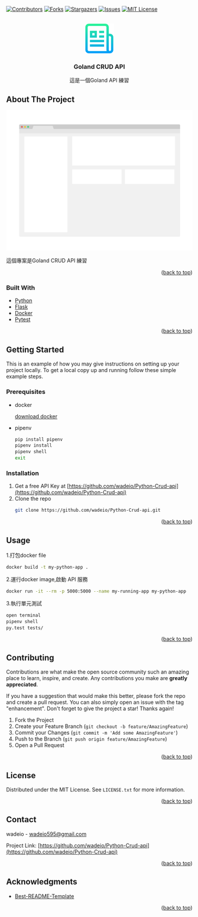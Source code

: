 <div id="top"></div>

[![Contributors][contributors-shield]][contributors-url]
[![Forks][forks-shield]][forks-url]
[![Stargazers][stars-shield]][stars-url]
[![Issues][issues-shield]][issues-url]
[![MIT License][license-shield]][license-url]

<!-- PROJECT LOGO -->
<br />
<div align="center">
  <a href="https://github.com/wadeio/Goland-CRUD-API">
    <img src="images/logo.png" alt="Logo" width="80" height="80">
  </a>

<h3 align="center">Goland CRUD API</h3>

  <p align="center">
    這是一個Goland API 練習
    <br />
  </p>
</div>

<!-- ABOUT THE PROJECT -->
## About The Project

[![Product Name Screen Shot][product-screenshot]](https://example.com)

這個專案是Goland CRUD API 練習 

<p align="right">(<a href="#top">back to top</a>)</p>



### Built With

* [Python](https://www.python.org/)
* [Flask](https://flask.palletsprojects.com/en/2.1.x/)
* [Docker](https://www.docker.com/)
* [Pytest](https://docs.pytest.org/en/7.1.x/)

<p align="right">(<a href="#top">back to top</a>)</p>



<!-- GETTING STARTED -->
## Getting Started

This is an example of how you may give instructions on setting up your project locally.
To get a local copy up and running follow these simple example steps.

### Prerequisites

* docker 

  [download docker](https://docs.docker.com/desktop/windows/install/)

* pipenv 
  ```sh
  pip install pipenv
  pipenv install
  pipenv shell
  exit
  ```

### Installation

1. Get a free API Key at [https://github.com/wadeio/Python-Crud-api](https://github.com/wadeio/Python-Crud-api)
2. Clone the repo
   ```sh
   git clone https://github.com/wadeio/Python-Crud-api.git
   ```
<p align="right">(<a href="#top">back to top</a>)</p>



<!-- USAGE EXAMPLES -->
## Usage

1.打包docker file
```sh
docker build -t my-python-app .
```

2.運行docker image,啟動 API 服務
```sh
docker run -it --rm -p 5000:5000 --name my-running-app my-python-app
```

3.執行單元測試
```sh
open terminal
pipenv shell
py.test tests/
```


<p align="right">(<a href="#top">back to top</a>)</p>

<!-- CONTRIBUTING -->
## Contributing

Contributions are what make the open source community such an amazing place to learn, inspire, and create. Any contributions you make are **greatly appreciated**.

If you have a suggestion that would make this better, please fork the repo and create a pull request. You can also simply open an issue with the tag "enhancement".
Don't forget to give the project a star! Thanks again!

1. Fork the Project
2. Create your Feature Branch (`git checkout -b feature/AmazingFeature`)
3. Commit your Changes (`git commit -m 'Add some AmazingFeature'`)
4. Push to the Branch (`git push origin feature/AmazingFeature`)
5. Open a Pull Request

<p align="right">(<a href="#top">back to top</a>)</p>



<!-- LICENSE -->
## License

Distributed under the MIT License. See `LICENSE.txt` for more information.

<p align="right">(<a href="#top">back to top</a>)</p>



<!-- CONTACT -->
## Contact

wadeio - wadeio595@gmail.com

Project Link: [https://github.com/wadeio/Python-Crud-api](https://github.com/wadeio/Python-Crud-api)

<p align="right">(<a href="#top">back to top</a>)</p>



<!-- ACKNOWLEDGMENTS -->
## Acknowledgments

* [Best-README-Template](https://github.com/othneildrew/Best-README-Template#built-with)

<p align="right">(<a href="#top">back to top</a>)</p>



<!-- MARKDOWN LINKS & IMAGES -->
<!-- https://www.markdownguide.org/basic-syntax/#reference-style-links -->
[contributors-shield]: https://img.shields.io/github/contributors/wadeio/Python-Crud-api.svg?style=for-the-badge
[contributors-url]: https://github.com/wadeio/Python-Crud-api/graphs/contributors
[forks-shield]: https://img.shields.io/github/forks/wadeio/Python-Crud-api.svg?style=for-the-badge
[forks-url]: https://github.com/wadeio/Python-Crud-api/network/members
[stars-shield]: https://img.shields.io/github/stars/wadeio/Python-Crud-api.svg?style=for-the-badge
[stars-url]: https://github.com/wadeio/Python-Crud-api/stargazers
[issues-shield]: https://img.shields.io/github/issues/wadeio/Python-Crud-api.svg?style=for-the-badge
[issues-url]: https://github.com/wadeio/Python-Crud-api/issues
[license-shield]: https://img.shields.io/github/license/wadeio/Python-Crud-api.svg?style=for-the-badge
[license-url]: https://github.com/wadeio/Python-Crud-api/blob/master/LICENSE.txt
[product-screenshot]: images/screenshot.png
